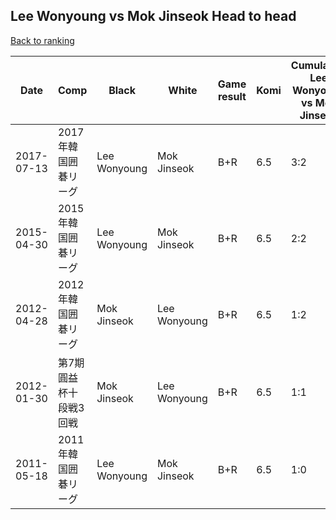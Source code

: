 ## Lee Wonyoung vs Mok Jinseok Head to head

[Back to ranking](../../index.md)




| **Date** | **Comp** | **Black** | **White** | **Game result** | **Komi** | **Cumulative Lee Wonyoung vs Mok Jinseok** | **Lee Wonyoung streak** | **Mok Jinseok streak** | 
| --- | --- | --- | --- | --- | --- | --- | --- | --- |
| 2017-07-13 | 2017年韓国囲碁リーグ | Lee Wonyoung | Mok Jinseok | B+R | 6.5 | 3:2 | 2 | 0 | 
| 2015-04-30 | 2015年韓国囲碁リーグ | Lee Wonyoung | Mok Jinseok | B+R | 6.5 | 2:2 | 1 | 0 | 
| 2012-04-28 | 2012年韓国囲碁リーグ | Mok Jinseok | Lee Wonyoung | B+R | 6.5 | 1:2 | 0 | 2 | 
| 2012-01-30 | 第7期圓益杯十段戦3回戦 | Mok Jinseok | Lee Wonyoung | B+R | 6.5 | 1:1 | 0 | 1 | 
| 2011-05-18 | 2011年韓国囲碁リーグ | Lee Wonyoung | Mok Jinseok | B+R | 6.5 | 1:0 | 1 | 0 |




